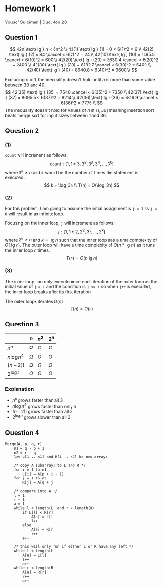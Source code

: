 # Homework 1

Yousef Suleiman | Due: Jan 23

## Question 1

$$
42n \text{ lg } n < 6n^2 \\
42(1) \text{ lg } (1) = 0 < 6(1)^2  = 6 \\
42(2) \text{ lg } (2) = 84 \cancel < 6(2)^2  = 24 \\
42(10) \text{ lg } (10) = 1395.5 \cancel < 6(10)^2  = 600 \\
42(20) \text{ lg } (20) = 3630.4 \cancel < 6(20)^2  = 2400 \\
42(30) \text{ lg } (30) = 6182.7 \cancel < 6(30)^2  = 5400 \\
42(40) \text{ lg } (40) = 8940.8 < 6(40)^2  = 9600 \\
$$

Excluding $n=1$, the inequality doesn't hold until $n$ is more than some value between $30$ and $40$. 
$$
42(35) \text{ lg } (35) = 7540 \cancel < 6(35)^2  = 7350 \\
42(37) \text{ lg } (37) = 8095.5 < 6(37)^2  = 8214 \\
42(36) \text{ lg } (36) = 7816.9 \cancel < 6(36)^2  = 7776 \\
$$
The inequality doesn't hold for values of $n$ in $[1, 36]$ meaning insertion sort beats merge sort for input sizes between 1 and 36.

## Question 2

### (1)

`count` will increment as follows:
$$
\text{count}: [1, 1*3, 3^2, 3^3, 3^4, ..., 3^k]
$$
where $3^k \ge n$ and $k$ would be the number of times the statement is executed.
$$
k = \log_3n \\
T(n) = O(\log_3n)
$$

### (2)

For this problem, I am going to assume the initial assignment is `j = 1` as `j = 0` will result in an infinite loop.

Focusing on the inner loop, `j` will increment as follows:
$$
j: [1, 1*2, 2^2, 3^3, ..., 2^k]
$$
where $2^k \ge n$ and $k = \text{ lg } n$ such that the inner loop has a time complexity of $O(\text{ lg } n)$. The outer loop will have a time complexity of $O(n * \text{ lg } n)$ as it runs the inner loop $n$​ times.
$$
T(n) = O(n \text{ lg } n)
$$


### (3) 

The inner loop can only execute once each iteration of the outer loop as the initial value of `j = i` and the condition is `j <= i` so when `j++` is executed, the inner loop breaks after its first iteration.

The outer loops iterates $O(n)$
$$
T(n) = O(n)
$$

## Question 3

|              | $n$      | $n^2$    | $2^n$    |
| ------------ | -------- | -------- | -------- |
| $n^n$        | $\Omega$ | $\Omega$ | $\Omega$ |
| $n \log n^4$ | $\Omega$ | $O$      | $O$      |
| $(n-2)!$     | $\Omega$ | $\Omega$ | $\Omega$ |
| $2^{\log n}$ | $O$      | $O$      | $O$      |

### Explanation 

- $n^n$ grows faster than all 3
- $n \log n^4$ grows faster than only $n$
- $(n-2)!$ grows faster than all 3
- $2^{\log n}$ grows slower than all 3

## Question 4

```pseudocode
Merge(A, p, q, r)
	n1 = q - p + 1
	n2 = r - q
	let L[1 .. n1] and R[1 .. n2] be new arrays
	
	/* copy A subarrays to L and R */
	for i = 1 to n1
		L[i] = A[p + i - 1]
    for j = 1 to n2
    	R[j] = A[q + j]
    
    /* compare into A */
    l = 1
    r = 1
    a = 1
    while l < length(L) and r < length(B)
    	if L[l] < R[r]
    		A[a] = L[l]
    		l++
        else
        	A[a] = R[r]
        	r++
        a++
        
    /* this will only run if either L or R have any left */
    while l < length(L)
        A[a] = L[l]
        l++
        a++
    while r < length(R)
        A[a] = R[r]
        r++
        a++
```

